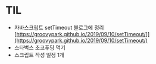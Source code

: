 # TIL

- 자바스크립트 setTimeout 블로그에 정리 [https://groovypark.github.io/2019/09/10/setTimeout/]](https://groovypark.github.io/2019/09/10/setTimeout/)
- 스타벅스 초코푸딩 먹기
- 스크립트 작성 일정 1개
